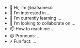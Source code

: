- 👋 Hi, I’m @natsuneco
- 👀 I’m interested in ...
- 🌱 I’m currently learning ...
- 💞️ I’m looking to collaborate on ...
- 📫 How to reach me ...
- 😄 Pronouns: ...
- ⚡ Fun fact: ...

<!---
natsuneco/natsuneco is a ✨ special ✨ repository because its `README.md` (this file) appears on your GitHub profile.
You can click the Preview link to take a look at your changes.
--->
